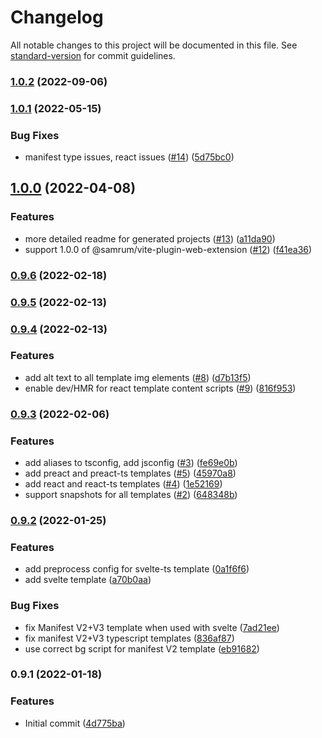 # Changelog

All notable changes to this project will be documented in this file. See [standard-version](https://github.com/conventional-changelog/standard-version) for commit guidelines.

### [1.0.2](https://github.com/samrum/create-vite-plugin-web-extension/compare/v1.0.1...v1.0.2) (2022-09-06)

### [1.0.1](https://github.com/samrum/create-vite-plugin-web-extension/compare/v1.0.0...v1.0.1) (2022-05-15)

### Bug Fixes

- manifest type issues, react issues ([#14](https://github.com/samrum/create-vite-plugin-web-extension/issues/14)) ([5d75bc0](https://github.com/samrum/create-vite-plugin-web-extension/commit/5d75bc0b8754d43b2655116bca190ca76c0a1798))

## [1.0.0](https://github.com/samrum/create-vite-plugin-web-extension/compare/v0.9.6...v1.0.0) (2022-04-08)

### Features

- more detailed readme for generated projects ([#13](https://github.com/samrum/create-vite-plugin-web-extension/issues/13)) ([a11da90](https://github.com/samrum/create-vite-plugin-web-extension/commit/a11da909f0c9728197a078064c2836a3a26c801b))
- support 1.0.0 of @samrum/vite-plugin-web-extension ([#12](https://github.com/samrum/create-vite-plugin-web-extension/issues/12)) ([f41ea36](https://github.com/samrum/create-vite-plugin-web-extension/commit/f41ea369f06126141886877d094d2010184f6e61))

### [0.9.6](https://github.com/samrum/create-vite-plugin-web-extension/compare/v0.9.5...v0.9.6) (2022-02-18)

### [0.9.5](https://github.com/samrum/create-vite-plugin-web-extension/compare/v0.9.4...v0.9.5) (2022-02-13)

### [0.9.4](https://github.com/samrum/create-vite-plugin-web-extension/compare/v0.9.3...v0.9.4) (2022-02-13)

### Features

- add alt text to all template img elements ([#8](https://github.com/samrum/create-vite-plugin-web-extension/issues/8)) ([d7b13f5](https://github.com/samrum/create-vite-plugin-web-extension/commit/d7b13f53b775f6e980731e5ad9b7d07807577104))
- enable dev/HMR for react template content scripts ([#9](https://github.com/samrum/create-vite-plugin-web-extension/issues/9)) ([816f953](https://github.com/samrum/create-vite-plugin-web-extension/commit/816f953c334ad204debf158d3a5502e304746012))

### [0.9.3](https://github.com/samrum/create-vite-plugin-web-extension/compare/v0.9.2...v0.9.3) (2022-02-06)

### Features

- add aliases to tsconfig, add jsconfig ([#3](https://github.com/samrum/create-vite-plugin-web-extension/issues/3)) ([fe69e0b](https://github.com/samrum/create-vite-plugin-web-extension/commit/fe69e0bb61c54fd8046bc8a03b832f51d7ccae06))
- add preact and preact-ts templates ([#5](https://github.com/samrum/create-vite-plugin-web-extension/issues/5)) ([45970a8](https://github.com/samrum/create-vite-plugin-web-extension/commit/45970a87f381c3fa62548a8a6a354546000d9a26))
- add react and react-ts templates ([#4](https://github.com/samrum/create-vite-plugin-web-extension/issues/4)) ([1e52169](https://github.com/samrum/create-vite-plugin-web-extension/commit/1e5216956740adba4f8d6568224f4761ac1c3168))
- support snapshots for all templates ([#2](https://github.com/samrum/create-vite-plugin-web-extension/issues/2)) ([648348b](https://github.com/samrum/create-vite-plugin-web-extension/commit/648348b56122cdcd02d79a8da114735654dce86b))

### [0.9.2](https://github.com/samrum/create-vite-plugin-web-extension/compare/v0.9.1...v0.9.2) (2022-01-25)

### Features

- add preprocess config for svelte-ts template ([0a1f6f6](https://github.com/samrum/create-vite-plugin-web-extension/commit/0a1f6f62a6a784c5bcd0d38daea03fa2bfde8509))
- add svelte template ([a70b0aa](https://github.com/samrum/create-vite-plugin-web-extension/commit/a70b0aa14923b4e59a6ea4ee8ef00b47308a04d5))

### Bug Fixes

- fix Manifest V2+V3 template when used with svelte ([7ad21ee](https://github.com/samrum/create-vite-plugin-web-extension/commit/7ad21ee0c66547e8b297c7bf158be57d5b7b3a4f))
- fix manifest V2+V3 typescript templates ([836af87](https://github.com/samrum/create-vite-plugin-web-extension/commit/836af87fb605040c2a55c3fdbdfadda63b170f34))
- use correct bg script for manifest V2 template ([eb91682](https://github.com/samrum/create-vite-plugin-web-extension/commit/eb916828ef11b54da1fc0c127ff3f9ca7d47b91f))

### 0.9.1 (2022-01-18)

### Features

- Initial commit ([4d775ba](https://github.com/samrum/create-vite-plugin-web-extension/commit/4d775ba7bb993eee5c73feb06dd4a98011179834))
